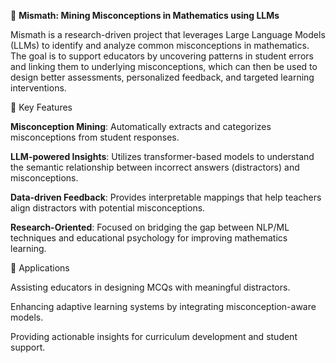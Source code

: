 📘 **Mismath: Mining Misconceptions in Mathematics using LLMs**

Mismath is a research-driven project that leverages Large Language Models (LLMs) to identify and analyze common misconceptions in mathematics. The goal is to support educators by uncovering patterns in student errors and linking them to underlying misconceptions, which can then be used to design better assessments, personalized feedback, and targeted learning interventions.

🔑 Key Features

**Misconception Mining**: Automatically extracts and categorizes misconceptions from student responses.

**LLM-powered Insights**: Utilizes transformer-based models to understand the semantic relationship between incorrect answers (distractors) and misconceptions.

**Data-driven Feedback**: Provides interpretable mappings that help teachers align distractors with potential misconceptions.

**Research-Oriented**: Focused on bridging the gap between NLP/ML techniques and educational psychology for improving mathematics learning.

🎯 Applications

Assisting educators in designing MCQs with meaningful distractors.

Enhancing adaptive learning systems by integrating misconception-aware models.

Providing actionable insights for curriculum development and student support.
